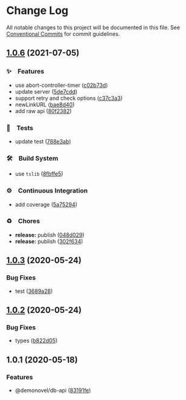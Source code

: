 # Change Log

All notable changes to this project will be documented in this file.
See [Conventional Commits](https://conventionalcommits.org) for commit guidelines.

## [1.0.6](https://github.com/demonovel/db-api/compare/@demonovel/db-api@1.0.3...@demonovel/db-api@1.0.6) (2021-07-05)


### ✨　Features

* use abort-controller-timer ([c02b73d](https://github.com/demonovel/db-api/commit/c02b73d7a0c6865a0f14f9ae79f9386b571d29fc))
* update server ([5de7cdd](https://github.com/demonovel/db-api/commit/5de7cddf5910d0db1a541b170a6bbd0be407f75f))
* support retry and check options ([c37c3a3](https://github.com/demonovel/db-api/commit/c37c3a36d74117f9adc6fa242afa8aaa26d9cf33))
* newLinkURL ([bae8d40](https://github.com/demonovel/db-api/commit/bae8d402e167af8e700a5b776f089388c00fb7b2))
* add raw api ([80f2382](https://github.com/demonovel/db-api/commit/80f238214bc2c96042724e57f8d5983da1027aef))


### 🚨　Tests

* update test ([788e3ab](https://github.com/demonovel/db-api/commit/788e3aba0b3a62c6fb55dbf834a854e9559c9495))


### 🛠　Build System

* use `tslib` ([8fbffe5](https://github.com/demonovel/db-api/commit/8fbffe501052a80e01be938c9b7beef3a540d43c))


### ⚙️　Continuous Integration

* add coverage ([5a75294](https://github.com/demonovel/db-api/commit/5a75294e64cc87d923c68e0a7cb7e63f48588a9f))


### ♻️　Chores

* **release:** publish ([048d029](https://github.com/demonovel/db-api/commit/048d029a01591b210170305a06e82f71da811452))
* **release:** publish ([302f634](https://github.com/demonovel/db-api/commit/302f63483c0d69bc6589b1ab687d7ecd94dfdde7))





## [1.0.3](https://github.com/demonovel/db-api/compare/@demonovel/db-api@1.0.2...@demonovel/db-api@1.0.3) (2020-05-24)


### Bug Fixes

* test ([3689a28](https://github.com/demonovel/db-api/commit/3689a2860afe0f2f76f7a1945e4cc99bb846f2c8))





## [1.0.2](https://github.com/demonovel/db-api/compare/@demonovel/db-api@1.0.1...@demonovel/db-api@1.0.2) (2020-05-24)


### Bug Fixes

* types ([b822d05](https://github.com/demonovel/db-api/commit/b822d054b56f2f7e9465ccb9e51850c2c8ea7b04))





## 1.0.1 (2020-05-18)


### Features

* @demonovel/db-api ([83191fe](https://github.com/demonovel/db-api/commit/83191fe0dd35a6984677fb8a51e06a1f91f18a70))
